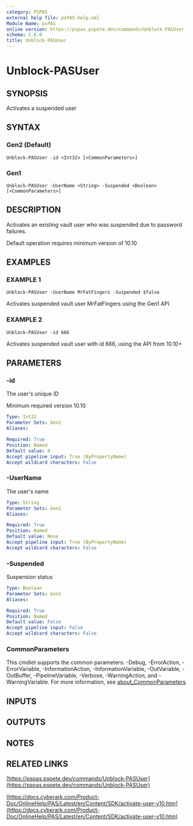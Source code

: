 ```yaml
---
category: PSPAS
external help file: psPAS-help.xml
Module Name: psPAS
online version: https://pspas.pspete.dev/commands/Unblock-PASUser
schema: 2.0.0
title: Unblock-PASUser
---
```


# Unblock-PASUser

## SYNOPSIS
Activates a suspended user

## SYNTAX

### Gen2 (Default)
```
Unblock-PASUser -id <Int32> [<CommonParameters>]
```

### Gen1
```
Unblock-PASUser -UserName <String> -Suspended <Boolean> [<CommonParameters>]
```

## DESCRIPTION
Activates an existing vault user who was suspended due to password failures.

Default operation requires minimum version of 10.10

## EXAMPLES

### EXAMPLE 1
```
Unblock-PASUser -UserName MrFatFingers -Suspended $false
```

Activates suspended vault user MrFatFingers using the Gen1 API

### EXAMPLE 2
```
Unblock-PASUser -id 666
```

Activates suspended vault user with id 666, using the API from 10.10+

## PARAMETERS

### -id
The user's unique ID

Minimum required version 10.10

```yaml
Type: Int32
Parameter Sets: Gen2
Aliases:

Required: True
Position: Named
Default value: 0
Accept pipeline input: True (ByPropertyName)
Accept wildcard characters: False
```

### -UserName
The user's name

```yaml
Type: String
Parameter Sets: Gen1
Aliases:

Required: True
Position: Named
Default value: None
Accept pipeline input: True (ByPropertyName)
Accept wildcard characters: False
```

### -Suspended
Suspension status

```yaml
Type: Boolean
Parameter Sets: Gen1
Aliases:

Required: True
Position: Named
Default value: False
Accept pipeline input: False
Accept wildcard characters: False
```

### CommonParameters
This cmdlet supports the common parameters: -Debug, -ErrorAction, -ErrorVariable, -InformationAction, -InformationVariable, -OutVariable, -OutBuffer, -PipelineVariable, -Verbose, -WarningAction, and -WarningVariable. For more information, see [about_CommonParameters](http://go.microsoft.com/fwlink/?LinkID=113216).

## INPUTS

## OUTPUTS

## NOTES

## RELATED LINKS

[https://pspas.pspete.dev/commands/Unblock-PASUser](https://pspas.pspete.dev/commands/Unblock-PASUser)

[https://docs.cyberark.com/Product-Doc/OnlineHelp/PAS/Latest/en/Content/SDK/activate-user-v10.htm](https://docs.cyberark.com/Product-Doc/OnlineHelp/PAS/Latest/en/Content/SDK/activate-user-v10.htm)

